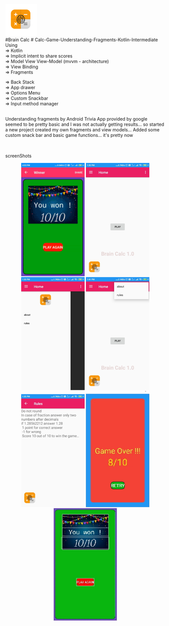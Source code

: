 <div><img src="app/src/main/res/drawable/brain_calc_icon.png" width="100px"/></div>
#Brain Calc
# Calc-Game-Understanding-Fragments-Kotlin-Intermediate
<br>
Using <br>
=> Kotlin <br>
=> Implicit intent to share scores <br>
=> Model View View-Model (mvvm - architecture)<br>
=> View Binding<br>
=> Fragments<br>

=> Back Stack<br>
=> App drawer<br>
=> Options Menu<br>
=> Custom Snackbar<br>
=> Input method manager<br>
<br>

Understanding fragments by Android Trivia App provided by google seemed to be pretty basic and I was not actually getting results... so started a new project created my own fragments and view models... Added some custom snack bar and basic game functions... it's pretty now

<br><br>
screenShots
<div align="center">
  <img src="/screenshots/share.gif" width="200px"/>
  <img src="/screenshots/1.jpg" width="200px"/>
  <img src="/screenshots/2.jpg" width="200px"/>
  <img src="/screenshots/3.jpg" width="200px"/>
  <img src="/screenshots/4.jpg" width="200px"/>
  <img src="/screenshots/5.jpg" width="200px"/>
  <img src="/screenshots/6.jpg" width="200px"/>
</div>